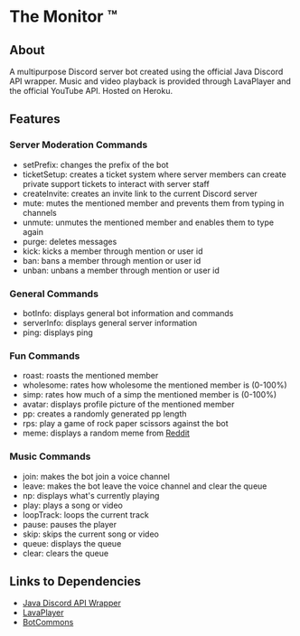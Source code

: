 # The Monitor ™

## About
A multipurpose Discord server bot created using the official Java Discord API wrapper. Music and video playback is provided through LavaPlayer and the official YouTube API. Hosted on Heroku.

## Features

### Server Moderation Commands

* setPrefix: changes the prefix of the bot
* ticketSetup: creates a ticket system where server members can create private support tickets to interact with server staff
* createInvite: creates an invite link to the current Discord server
* mute: mutes the mentioned member and prevents them from typing in channels
* unmute: unmutes the mentioned member and enables them to type again
* purge: deletes messages 
* kick: kicks a member through mention or user id
* ban: bans a member through mention or user id
* unban: unbans a member through mention or user id
  
### General Commands

* botInfo: displays general bot information and commands 
* serverInfo: displays general server information
* ping: displays ping

### Fun Commands

* roast: roasts the mentioned member 
* wholesome: rates how wholesome the mentioned member is (0-100%)
* simp: rates how much of a simp the mentioned member is (0-100%)
* avatar: displays profile picture of the mentioned member 
* pp: creates a randomly generated pp length 
* rps: play a game of rock paper scissors against the bot
* meme: displays a random meme from [Reddit](https://www.reddit.com/r/memes)
  
### Music Commands

* join: makes the bot join a voice channel
* leave: makes the bot leave the voice channel and clear the queue
* np: displays what's currently playing
* play: plays a song or video 
* loopTrack: loops the current track 
* pause: pauses the player 
* skip: skips the current song or video 
* queue: displays the queue 
* clear: clears the queue
  
## Links to Dependencies

* [Java Discord API Wrapper](https://github.com/DV8FromTheWorld/JDA) 
* [LavaPlayer](https://github.com/sedmelluq/lavaplayer)
* [BotCommons](https://github.com/duncte123/botCommons)